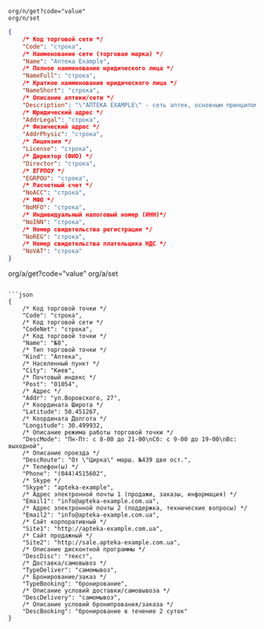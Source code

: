 ```
org/n/get?code="value"
org/n/set
```

```json
{
	/* Код торговой сети */
	"Code": "строка",
	/* Наименование сети (торговая марка) */
	"Name": "Аптека Example",
	/* Полное наименование юридического лица */
	"NameFull": "строка",
	/* Краткое наименование юридического лица */
	"NameShort": "строка",
	/* Описание аптеки/сети */
	"Description": "\"АПТЕКА EXAMPLE\" - сеть аптек, основным принципом работы которой является забота о здоровье наших клиентов.",	
	/* Юридический адрес */
	"AddrLegal": "строка",
	/* Физический адрес */
	"AddrPhysic": "строка",
	/* Лицензия */
	"License": "строка",
	/* Директор (ФИО) */
	"Director": "строка",	
	/* ЕГРПОУ */
	"EGRPOU": "строка",
	/* Расчетный счет */
	"NoACC": "строка",
	/* МФО */
	"NoMFO": "строка",
	/* Индивидуальный налоговый номер (ИНН)*/
	"NoINN": "строка",
	/* Номер свидетельства регистрации */
	"NoREG": "строка",
	/* Номер свидетельства плательщика НДС */
	"NoVAT": "строка"	
}

```
org/a/get?code="value"
org/a/set
```

```json
{
	/* Код торговой точки */
	"Code": "строка",
	/* Код торговой сети */
	"CodeNet": "строка",
	/* Код торговой точки */
	"Name": "№8",
	/* Тип торговой точки */
	"Kind": "Аптека",
	/* Населенный пункт */
	"City": "Киев",
	/* Почтовый индекс */
	"Post": "01054",
	/* Адрес */
	"Addr": "ул.Воровского, 27",
	/* Координата Широта */
	"Latitude": 50.451267,
	/* Координата Долгота */
	"Longitude": 30.499932,
	/* Описание режима работы торговой точки */
	"DescMode": "Пн-Пт: с 8-00 до 21-00\nСб: с 9-00 до 19-00\nВс: выходной",
	/* Описание проезда */
	"DescRoute": "От \"Цирка\" марш. №439 две ост.",
	/* Телефон(ы) */
	"Phone": "(044)4515602",
	/* Skype */
	"Skype": "apteka-example",
	/* Адрес электронной почты 1 (продажи, заказы, информация) */
	"Email1": "info@apteka-example.com.ua",
	/* Адрес электронной почты 2 (поддержка, технические вопросы) */
	"Email2": "info@apteka-example.com.ua",
	/* Сайт корпоративный */
	"Site1": "http://apteka-example.com.ua",
	/* Сайт продажный */
	"Site2": "http://sale.apteka-example.com.ua",
	/* Описание дисконтной программы */
	"DescDisc": "текст",
	/* Доставка/самовывоз */
	"TypeDeliver": "самомывоз",
	/* Бронирование/заказ */
	"TypeBooking": "бронирование",
	/* Описание условий доставки/самовывоза */
	"DescDelivery": "самомывоз",
	/* Описание условий бронипрования/заказа */
	"DescBooking": "бронирование в течение 2 суток"
}
```